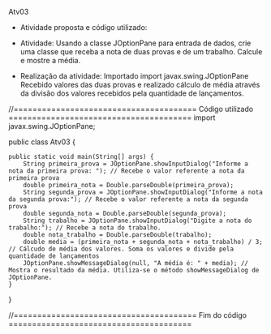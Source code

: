 Atv03

- Atividade proposta e código utilizado:

- Atividade:
Usando a classe JOptionPane para entrada de dados, crie uma classe que receba a nota de duas provas e de um trabalho. Calcule e mostre a média.

- Realização da atividade:
Importado import javax.swing.JOptionPane
Recebido valores das duas provas e realizado cálculo de média através da divisão dos valores recebidos pela quantidade de lançamentos.


//======================================= Código utilizado =======================================
import javax.swing.JOptionPane;

public class Atv03 {

    public static void main(String[] args) {
        String primeira_prova = JOptionPane.showInputDialog("Informe a nota da primeira prova: "); // Recebe o valor referente a nota da primeira prova
        double primeira_nota = Double.parseDouble(primeira_prova);
        String segunda_prova = JOptionPane.showInputDialog("Informe a nota da segunda prova:"); // Recebe o valor referente a nota da segunda prova
        double segunda_nota = Double.parseDouble(segunda_prova);
        String trabalho = JOptionPane.showInputDialog("Digite a nota do trabalho:"); // Recebe a nota do trabalho.
        double nota_trabalho = Double.parseDouble(trabalho);
        double media = (primeira_nota + segunda_nota + nota_trabalho) / 3; // Cálcudo de média dos valores. Soma os valores e divide pela quantidade de lançamentos
        JOptionPane.showMessageDialog(null, "A média é: " + media); // Mostra o resultado da média. Utiliza-se o método showMessageDialog de JOptionPane.
    }
}

//======================================= Fim do código =======================================
